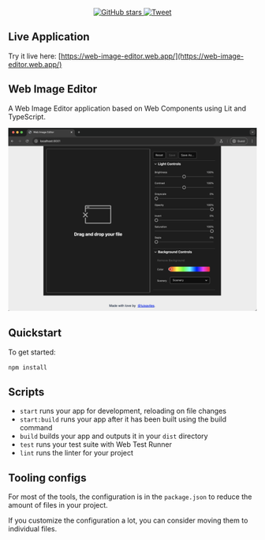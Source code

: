 <p align="center">
    <a href="https://github.com/luixaviles/web-image-editor">
        <img src="https://img.shields.io/github/stars/luixaviles/web-image-editor.svg?style=social&label=Star" alt="GitHub stars">
    </a>
    <a href="https://ctt.ac/2Gv0a">
        <img src="https://img.shields.io/twitter/url/https/github.com/luixaviles/web-image-editor.svg?style=social" alt="Tweet">
    </a>
</p>

## Live Application
Try it live here: [https://web-image-editor.web.app/](https://web-image-editor.web.app/)

## Web Image Editor
A Web Image Editor application based on Web Components using Lit and TypeScript.

<img src="./assets/web-image-editor.png?raw=true">


## Quickstart

To get started:

```sh
npm install
```

## Scripts

- `start` runs your app for development, reloading on file changes
- `start:build` runs your app after it has been built using the build command
- `build` builds your app and outputs it in your `dist` directory
- `test` runs your test suite with Web Test Runner
- `lint` runs the linter for your project

## Tooling configs

For most of the tools, the configuration is in the `package.json` to reduce the amount of files in your project.

If you customize the configuration a lot, you can consider moving them to individual files.
